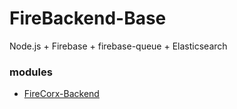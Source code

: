 # FireBackend-Base

Node.js + Firebase + firebase-queue + Elasticsearch

### modules

- [FireCorx-Backend](https://github.com/APRxFE/FireCorx-Backend.git)